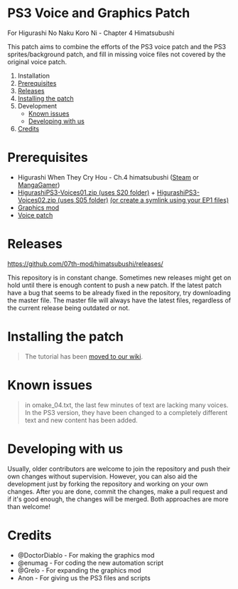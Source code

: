 # PS3 Voice and Graphics Patch

For Higurashi No Naku Koro Ni - Chapter 4 Himatsubushi

This patch aims to combine the efforts of the PS3 voice patch and the PS3 sprites/background patch, and fill in missing voice files not covered by the original voice patch.

1. Installation
  1. [Prerequisites](https://github.com/07th-mod/himatsubushi#prerequisites)
  2. [Releases](https://github.com/07th-mod/himatsubushi#releases)
  3. [Installing the patch](https://github.com/07th-mod/himatsubushi#installing-the-patch)
2. Development
    * [Known issues](https://github.com/07th-mod/himatsubushi#known-issues)
    * [Developing with us](https://github.com/07th-mod/himatsubushi#developing-with-us)
3. [Credits](https://github.com/07th-mod/himatsubushi#credits)


# Prerequisites

* Higurashi When They Cry Hou - Ch.4 himatsubushi ([Steam](http://store.steampowered.com/app/526490/) or [MangaGamer](http://www.mangagamer.com/detail.php?goods_type=1&product_code=189))
* [HigurashiPS3-Voices01.zip (uses S20 folder)](https://github.com/07th-mod/resources/releases/download/Nipah/HigurashiPS3-Voices01.zip) + [HigurashiPS3-Voices02.zip (uses S05 folder)](https://github.com/07th-mod/resources/releases/download/Nipah/HigurashiPS3-Voices02.zip) [(or create a symlink using your EP1 files)](https://github.com/07th-mod/himatsubushi#creating-a-symlink)
* [Graphics mod](http://www.mediafire.com/file/cxn386i9kc4ee95/Higurashi+Ch.4+-+PS3+Graphics+Mod+1.0.rar)
* [Voice patch](https://github.com/07th-mod/himatsubushi/releases)

# Releases

https://github.com/07th-mod/himatsubushi/releases/

This repository is in constant change. Sometimes new releases might get on hold until there is enough content to push a new patch. If the latest patch have a bug that seems to be already fixed in the repository, try downloading the master file. The master file will always have the latest files, regardless of the current release being outdated or not.

# Installing the patch

> The tutorial has been [moved to our wiki](https://github.com/07th-mod/guide/wiki/Getting-started).

# Known issues

> in omake_04.txt, the last few minutes of text are lacking many voices. In the PS3 version, they have been changed to a completely different text and new content has been added.

# Developing with us

Usually, older contributors are welcome to join the repository and push their own changes without supervision. However, you can also aid the development just by forking the repository and working on your own changes. After you are done, commit the changes, make a pull request and if it's good enough, the changes will be merged. Both approaches are more than welcome!

# Credits

- @DoctorDiablo - For making the graphics mod
- @enumag - For coding the new automation script
- @Grelo - For expanding the graphics mod
- Anon - For giving us the PS3 files and scripts
